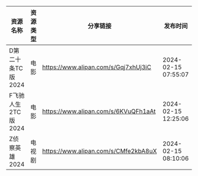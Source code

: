 | 资源名称          | 资源类型 | 分享链接                                 | 发布时间                |
| ------------- | ---- | ------------------------------------ | ------------------- |
| D第二十条TC版2024  | 电影   | https://www.alipan.com/s/Gqj7xhUj3iC | 2024-02-15 07:55:07 |
| F飞驰人生2TC版2024 | 电影   | https://www.alipan.com/s/6KVuQFh1aAt | 2024-02-15 12:25:06 |
| Z侦察英雄2024     | 电视剧  | https://www.alipan.com/s/CMfe2kbA8uX | 2024-02-15 08:10:06 |
